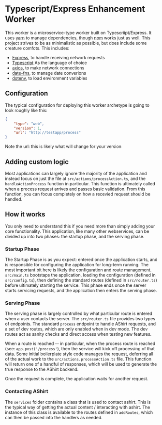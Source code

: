 # Typescript/Express Enhancement Worker

This worker is a microservice-type worker built on Typescriipt/Express.
It uses [yarn](https://yarnpkg.com/) to manage dependencies, though [npm](https://www.npmjs.com/) works just as well. This project strives to be as minimalistic as possible, but does include some creature comfots. This includes:

* [Express](https://expressjs.com/), to handle receiving network requests
* [Typescript](https://www.typescriptlang.org/) As the language of choice
* [axios](https://axios-http.com/), to make network connections
* [date-fns](https://date-fns.org/), to manage date converions
* [dotenv](https://github.com/motdotla/dotenv#readme), to load environment variables

## Configuration

The typical configuration for deploying this worker archetype is going to look roughly like this:

```json
{
    "type": "web", 
    "version": 1,
    "url": "http://testapp/process"
}
```

Note the url: this is likely what will change for your version

## Adding custom logic

Most applications can largely ignore the majority of the application and instead focus on just the file at `src/actions/processAction.ts`, and the `handleActionProcess` function in particular. This function is ultimately called when a process request arrives and passes basic validation. From this function, you can focus completely on how a recevied request should be handled.

## How it works

You only need to understand this if you need more than simply adding your core functionality. This application, like many other webservices, can be divided up into two phases: the startup phase, and the serving phase.

### Startup Phase

The Startup Phase is as you expect: entered once the application starts, and is responsible for configuring the application for long-term running. The most important bit here is likely the configuration and route management. `src/main.ts` bootstaps the application, loading the configuration (defined in `src/config.ts`), then defining the standard routes (defined in `src/router.ts`) before ultimately starting the service. This phase ends once the server starts servicing requests, and the application then enters the serving phase.

### Serving Phase

The serving phase is largely controlled by what particular route is entered when a user contacts the server. The `src/router.ts` file provides two types of endpoints. The standard `process` endpoint to handle AShirt requests, and a set of dev routes, which are only enabled when in dev mode. The dev routes act as sanity checks and direct access when testing new features.

When a route is reached -- in particular, when the process route is reached (see: `app.post('/process'`), then the service will kick off processing of that data. Some initial boilerplate style code manages the request, deferring all of the actual work to the `src/actions.processAction.ts` file. This function will return one of a handful of responses, which will be used to generate the true response to the AShirt backend.

Once the request is complete, the application waits for another request.

### Contacting AShirt

The `services` folder contains a class that is used to contact ashirt. This is the typical way of getting the actual content / interacting with ashirt. The instance of this class is available to the routes defined in `addRoutes`, which can then be passed into the handlers as needed.
